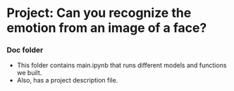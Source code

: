 # Project: Can you recognize the emotion from an image of a face?

### Doc folder

- This folder contains main.ipynb that runs different models and functions we built.
- Also, has a project description file.
